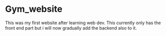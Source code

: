 # Gym_website
This was my first website after learning web dev. This currently only has the front end part but i will now gradually add the backend also to it.
